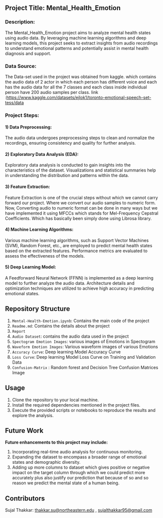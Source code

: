 ## Project Title: Mental_Health_Emotion
### Description:
The Mental_Health_Emotion project aims to analyze mental health states using audio data. By leveraging machine learning algorithms and deep learning models, this project seeks to extract insights from audio recordings to understand emotional patterns and potentially assist in mental health diagnosis and support.

### Data Source:
The Data-set used in the project was obtained from kaggle. which contains the audio data of 2 actor in which each person has different voice and each has the audio data for all the 7 classes and each class inside individual person have 200 audio samples per class.
link :https://www.kaggle.com/datasets/ejlok1/toronto-emotional-speech-set-tess/data


### Project Steps:
#### 1) Data Preprocessing:
The audio data undergoes preprocessing steps to clean and normalize the recordings, ensuring consistency and quality for further analysis.

#### 2) Exploratory Data Analysis (EDA):
Exploratory data analysis is conducted to gain insights into the characteristics of the dataset. Visualizations and statistical summaries help in understanding the distribution and patterns within the data.

#### 3) Feature Extraction:
Feature Extraction is one of the crucial steps without which we cannot carry forward our project. Where we convert our audio samples to numeric form.
Now, Converting audio to numeric format can be done in many ways but we have implemented it using MFCCs which stands for Mel-Frequency Cepstral Coefficients. Which has basically been simply done using Librosa library.

#### 4) Machine Learning Algorithms:
Various machine learning algorithms, such as Support Vector Machines (SVM), Random Forest, etc., are employed to predict mental health states based on the extracted features. Performance metrics are evaluated to assess the effectiveness of the models.

#### 5) Deep Learning Model:
A Feedforward Neural Network (FFNN) is implemented as a deep learning model to further analyze the audio data. Architecture details and optimization techniques are utilized to achieve high accuracy in predicting emotional states.

## Repository Structure
1) `Mental-Health-Emotion.ipynb`: Contains the main code of the project
2) `Readme.md`: Contains the details about the project
3) `Report`
4) `Audio Dataset`: contains the audio data used in the project
5) `Spectogram Emotion Images`: various images of Emotions in Spectogram
6) `Waveform Emotion Images`: Various waveform images of various Emotions
7) `Accuracy Curve`: Deep learning Model Accuracy Curve
8) `Loss Curve`: Deep learning Model Loss Curve on Training and Validation Data
9) `Confusion-Matrix` : Random forest and Decision Tree Confusion Matrices Image 

## Usage
1) Clone the repository to your local machine.
2) Install the required dependencies mentioned in the project files.
3) Execute the provided scripts or notebooks to reproduce the results and explore the analysis.

## Future Work
**Future enhancements to this project may include:**

1) Incorporating real-time audio analysis for continuous monitoring.
2) Expanding the dataset to encompass a broader range of emotional states and demographic diversity.
3) Adding up more columns to dataset which gives positive or negative impact on the target column through which we could predict more accurately plus also justify our prediction that because of so and so reason we predict the mental state of a human being.

## Contributors
Sujal Thakkar: thakkar.su@northeastern.edu , sujalthakkar95@gmail.com
